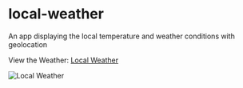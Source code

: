 # local-weather
An app displaying the local temperature and weather conditions with geolocation


View the Weather: [Local Weather](http://danieljobe.com/local-weather)

![Local Weather](http://danieljobe.com/local-weather/thumbnail3.png)
